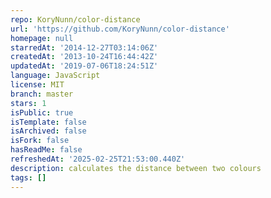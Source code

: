 ```yaml
---
repo: KoryNunn/color-distance
url: 'https://github.com/KoryNunn/color-distance'
homepage: null
starredAt: '2014-12-27T03:14:06Z'
createdAt: '2013-10-24T16:44:42Z'
updatedAt: '2019-07-06T18:24:51Z'
language: JavaScript
license: MIT
branch: master
stars: 1
isPublic: true
isTemplate: false
isArchived: false
isFork: false
hasReadMe: false
refreshedAt: '2025-02-25T21:53:00.440Z'
description: calculates the distance between two colours
tags: []
---
```


